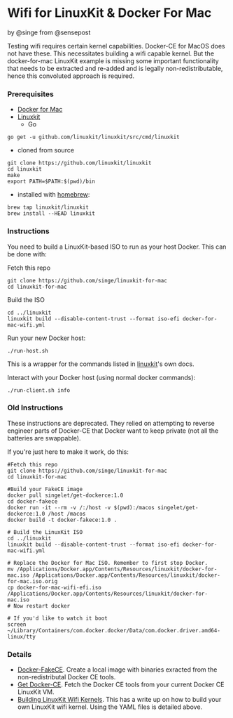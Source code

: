 Wifi for LinuxKit & Docker For Mac
==================================
by @singe from @sensepost

Testing wifi requires certain kernel capabilities. Docker-CE for MacOS does not have these. This necessitates building a wifi capable kernel. But the docker-for-mac LinuxKit example is missing some important functionality that needs to be extracted and re-added and is legally non-redistributable, hence this convoluted approach is required.

### Prerequisites

* [Docker for Mac](https://www.docker.com/docker-mac)
* [Linuxkit](https://github.com/linuxkit/linuxkit) 
  * Go
```
go get -u github.com/linuxkit/linuxkit/src/cmd/linuxkit
```
  * cloned from source
```
git clone https://github.com/linuxkit/linuxkit
cd linuxkit
make
export PATH=$PATH:$(pwd)/bin

```
  * installed with [homebrew](https://brew.sh/):
```
brew tap linuxkit/linuxkit
brew install --HEAD linuxkit
```

### Instructions

You need to build a LinuxKit-based ISO to run as your host Docker. This can be done with:

Fetch this repo
```
git clone https://github.com/singe/linuxkit-for-mac
cd linuxkit-for-mac
```

Build the ISO
```
cd ../linuxkit
linuxkit build --disable-content-trust --format iso-efi docker-for-mac-wifi.yml
```

Run your new Docker host:
```
./run-host.sh
```
This is a wrapper for the commands listed in [linuxkit](https://github.com/linuxkit/linuxkit/blob/master/examples/docker-for-mac.md)'s own docs.

Interact with your Docker host (using normal docker commands):
```
./run-client.sh info
```

### Old Instructions

These instructions are deprecated. They relied on attempting to reverse engineer parts of Docker-CE that Docker want to keep private (not all the batteries are swappable).

If you're just here to make it work, do this:
```
#Fetch this repo
git clone https://github.com/singe/linuxkit-for-mac
cd linuxkit-for-mac

#Build your FakeCE image
docker pull singelet/get-dockerce:1.0
cd docker-fakece
docker run -it --rm -v /:/host -v $(pwd):/macos singelet/get-dockerce:1.0 /host /macos
docker build -t docker-fakece:1.0 .

# Build the LinuxKit ISO
cd ../linuxkit
linuxkit build --disable-content-trust --format iso-efi docker-for-mac-wifi.yml

# Replace the Docker for Mac ISO. Remember to first stop Docker.
mv /Applications/Docker.app/Contents/Resources/linuxkit/docker-for-mac.iso /Applications/Docker.app/Contents/Resources/linuxkit/docker-for-mac.iso.orig
cp docker-for-mac-wifi-efi.iso /Applications/Docker.app/Contents/Resources/linuxkit/docker-for-mac.iso
# Now restart docker

# If you'd like to watch it boot
screen ~/Library/Containers/com.docker.docker/Data/com.docker.driver.amd64-linux/tty
```

### Details

* [Docker-FakeCE](https://github.com/singe/linuxkit-for-mac/tree/master/docker-fakece). Create a local image with binaries exracted from the non-redistributal Docker CE tools.
* [Get Docker-CE](https://github.com/singe/linuxkit-for-mac/tree/master/get-dockerce). Fetch the Docker CE tools from your current Docker CE LinuxKit VM.
* [Building LinuxKit Wifi Kernels](https://github.com/singe/linuxkit-for-mac/tree/master/linuxkit). This has a write up on how to build your own LinuxKit wifi kernel. Using the YAML files is detailed above.
